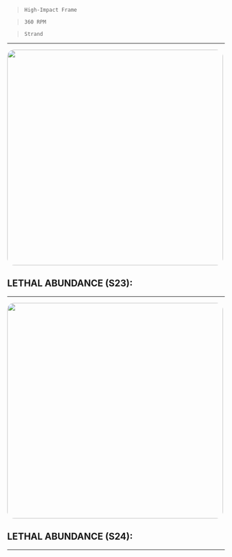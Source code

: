 > `High-Impact Frame`

> `360 RPM`

> `Strand`

---

<img src="https://bungie.net/common/destiny2_content/screenshots/2189073092.jpg" width="500px" style="border-radius: 16px">

## LETHAL ABUNDANCE (S23):

---

<img src="https://bungie.net/common/destiny2_content/screenshots/3428407746.jpg" width="500px" style="border-radius: 16px">

## LETHAL ABUNDANCE (S24):

---
